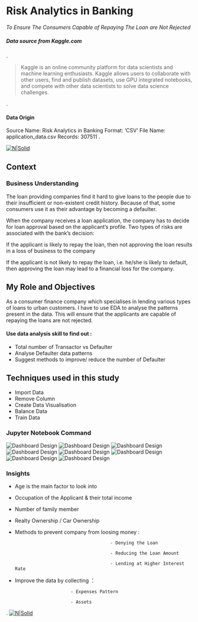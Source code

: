 # Risk Analytics in Banking
 _To Ensure The Consumers Capable of Repaying The Loan are Not Rejected_


##### Data source from _Kaggle.com_ 
.

>
>Kaggle is an online community platform for data scientists and machine learning enthusiasts. Kaggle allows users to collaborate with other users, find and publish datasets, use GPU integrated notebooks, and compete with other data scientists to solve data science challenges.

.
#### Data Origin
Source Name:		Risk Analytics in Banking
Format:		‘CSV’
File Name:	 application_data.csv 
Records:	 307511
.


[![N|Solid](https://imgur.com/i7f3esp.png)](https://www.kaggle.com/datasets/stephenpolozoff/top-beer-information?select=beer_data_set.csv)  

## Context
### Business Understanding
The loan providing companies find it hard to give loans to the people due to their insufficient or non-existent credit history. Because of that, some consumers use it as their advantage by becoming a defaulter. 

When the company receives a loan application, the company has to decide for loan approval based on the applicant’s profile. Two types of risks are associated with the bank’s decision:

If the applicant is likely to repay the loan, then not approving the loan results in a loss of business to the company

If the applicant is not likely to repay the loan, i.e. he/she is likely to default, then approving the loan may lead to a financial loss for the company.


## My Role and Objectives 

As a consumer finance company which specialises in lending various types of loans to urban customers. I have to use EDA to analyse the patterns present in the data. This will ensure that the applicants are capable of repaying the loans are not rejected.

#### Use data analysis skill to find out :
- Total number of Transactor vs Defaulter
-  Analyse Defaulter data patterns
-  Suggest methods to improve/ reduce the number of Defaulter

## Techniques used in this study

- Import Data
- Remove Column
- Create Data Visualisation
- Balance Data
- Train Data

### Jupyter Notebook Command
![Dashboard Design](https://imgur.com/TCd8HmW.jpg)
![Dashboard Design](https://imgur.com/P9FKZZx.jpg)
![Dashboard Design](https://imgur.com/wNyC5ol.jpg)
![Dashboard Design](https://imgur.com/M9G5cHO.jpg)
![Dashboard Design](https://imgur.com/WArhEP7.jpg)
![Dashboard Design](https://imgur.com/dw4R94G.jpg)
![Dashboard Design](https://imgur.com/Srk2Mjx.jpg)
![Dashboard Design](https://imgur.com/D819FkE.jpg)

### Insights

- Age is the main factor to look into

- Occupation of the Applicant & their total income

- Number of family member

- Realty Ownership / Car Ownership

- Methods to prevent company from loosing money :

                                          - Denying the Loan
                                              
                                          - Reducing the Loan Amount
                                              
                                          - Lending at Higher Interest Rate
- Improve the data by collecting ：

                           - Expenses Pattern
                              
                           - Assets


.
[![N|Solid](https://imgur.com/6O6LS3g.png)](https://www.linkedin.com/in/mokko-tan-3222b91b4/)  
